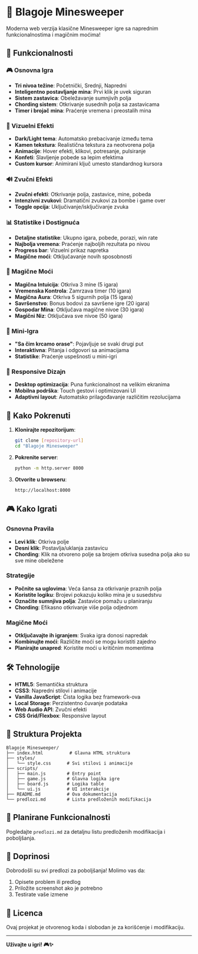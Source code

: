# 🎯 Blagoje Minesweeper

Moderna web verzija klasične Minesweeper igre sa naprednim funkcionalnostima i magičnim moćima!

## 🌟 Funkcionalnosti

### 🎮 Osnovna Igra
- **Tri nivoa težine**: Početnički, Srednji, Napredni
- **Inteligentno postavljanje mina**: Prvi klik je uvek siguran
- **Sistem zastavica**: Obeležavanje sumnjivih polja
- **Chording sistem**: Otkrivanje susednih polja sa zastavicama
- **Timer i brojač mina**: Praćenje vremena i preostalih mina

### 🎨 Vizuelni Efekti
- **Dark/Light tema**: Automatsko prebacivanje između tema
- **Kamen tekstura**: Realistična tekstura za neotvorena polja
- **Animacije**: Hover efekti, klikovi, potresanje, pulsiranje
- **Konfeti**: Slavljenje pobede sa lepim efektima
- **Custom kursor**: Animirani ključ umesto standardnog kursora

### 🔊 Zvučni Efekti
- **Zvučni efekti**: Otkrivanje polja, zastavice, mine, pobeda
- **Intenzivni zvukovi**: Dramatični zvukovi za bombe i game over
- **Toggle opcija**: Uključivanje/isključivanje zvuka

### 📊 Statistike i Dostignuća
- **Detaljne statistike**: Ukupno igara, pobede, porazi, win rate
- **Najbolja vremena**: Praćenje najboljih rezultata po nivou
- **Progress bar**: Vizuelni prikaz napretka
- **Magične moći**: Otključavanje novih sposobnosti

### 🎯 Magične Moći
- **Magična Intuicija**: Otkriva 3 mine (5 igara)
- **Vremenska Kontrola**: Zamrzava timer (10 igara)
- **Magična Aura**: Otkriva 5 sigurnih polja (15 igara)
- **Savršenstvo**: Bonus bodovi za savršene igre (20 igara)
- **Gospodar Mina**: Otključava magične nivoe (30 igara)
- **Magični Niz**: Otključava sve nivoe (50 igara)

### 🎲 Mini-Igra
- **"Sa čim krcamo orase"**: Pojavljuje se svaki drugi put
- **Interaktivna**: Pitanja i odgovori sa animacijama
- **Statistike**: Praćenje uspešnosti u mini-igri

### 📱 Responsive Dizajn
- **Desktop optimizacija**: Puna funkcionalnost na velikim ekranima
- **Mobilna podrška**: Touch gestovi i optimizovani UI
- **Adaptivni layout**: Automatsko prilagođavanje različitim rezolucijama

## 🚀 Kako Pokrenuti

1. **Klonirajte repozitorijum**:
   ```bash
   git clone [repository-url]
   cd "Blagoje Minesweeper"
   ```

2. **Pokrenite server**:
   ```bash
   python -m http.server 8000
   ```

3. **Otvorite u browseru**:
   ```
   http://localhost:8000
   ```

## 🎮 Kako Igrati

### Osnovna Pravila
- **Levi klik**: Otkriva polje
- **Desni klik**: Postavlja/uklanja zastavicu
- **Chording**: Klik na otvoreno polje sa brojem otkriva susedna polja ako su sve mine obeležene

### Strategije
- **Počnite sa uglovima**: Veća šansa za otkrivanje praznih polja
- **Koristite logiku**: Brojevi pokazuju koliko mina je u susedstvu
- **Označite sumnjiva polja**: Zastavice pomažu u planiranju
- **Chording**: Efikasno otkrivanje više polja odjednom

### Magične Moći
- **Otključavajte ih igranjem**: Svaka igra donosi napredak
- **Kombinujte moći**: Različite moći se mogu koristiti zajedno
- **Planirajte unapred**: Koristite moći u kritičnim momentima

## 🛠️ Tehnologije

- **HTML5**: Semantička struktura
- **CSS3**: Napredni stilovi i animacije
- **Vanilla JavaScript**: Čista logika bez framework-ova
- **Local Storage**: Perzistentno čuvanje podataka
- **Web Audio API**: Zvučni efekti
- **CSS Grid/Flexbox**: Responsive layout

## 📁 Struktura Projekta

```
Blagoje Minesweeper/
├── index.html          # Glavna HTML struktura
├── styles/
│   └── style.css      # Svi stilovi i animacije
├── scripts/
│   ├── main.js        # Entry point
│   ├── game.js        # Glavna logika igre
│   ├── board.js       # Logika table
│   └── ui.js          # UI interakcije
├── README.md          # Ova dokumentacija
└── predlozi.md        # Lista predloženih modifikacija
```

## 🎯 Planirane Funkcionalnosti

Pogledajte `predlozi.md` za detaljnu listu predloženih modifikacija i poboljšanja.

## 🤝 Doprinosi

Dobrodošli su svi predlozi za poboljšanja! Molimo vas da:
1. Opisete problem ili predlog
2. Priložite screenshot ako je potrebno
3. Testirate vaše izmene

## 📄 Licenca

Ovaj projekat je otvorenog koda i slobodan je za korišćenje i modifikaciju.

---

**Uživajte u igri! 🎮✨**

